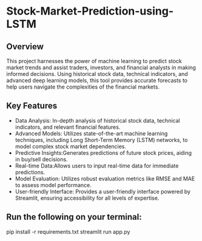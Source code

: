 # Stock-Market-Prediction-using-LSTM

## Overview
This project harnesses the power of machine learning to predict stock market trends and assist traders, investors, and financial analysts in making informed decisions. Using historical stock data, technical indicators, and advanced deep learning models, this tool provides accurate forecasts to help users navigate the complexities of the financial markets.

## Key Features
- Data Analysis: In-depth analysis of historical stock data, technical indicators, and relevant financial features.
- Advanced Models: Utilizes state-of-the-art machine learning techniques, including Long Short-Term Memory (LSTM) networks, to model complex stock market dependencies.
- Predictive Insights:Generates predictions of future stock prices, aiding in buy/sell decisions.
- Real-time Data:Allows users to input real-time data for immediate predictions.
- Model Evaluation: Utilizes robust evaluation metrics like RMSE and MAE to assess model performance.
- User-friendly Interface: Provides a user-friendly interface powered by Streamlit, ensuring accessibility for all levels of expertise.

## Run the following on your terminal:
pip install -r requirements.txt
streamlit run app.py

